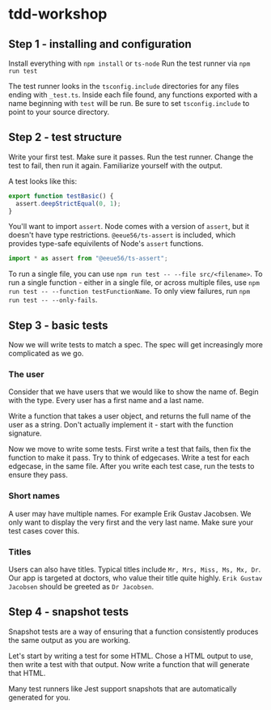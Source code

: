 # tdd-workshop

## Step 1 - installing and configuration

Install everything with `npm install` or `ts-node`
Run the test runner via `npm run test`

The test runner looks in the `tsconfig.include` directories for any files ending with `_test.ts`. Inside each file found, any functions exported with a name beginning with `test` will be run. Be sure to set `tsconfig.include` to point to your source directory.

## Step 2 - test structure

Write your first test. Make sure it passes. Run the test runner. Change the test to fail, then run it again. Familiarize yourself with the output.

A test looks like this:

```ts
export function testBasic() {
  assert.deepStrictEqual(0, 1);
}
```

You'll want to import `assert`. Node comes with a version of `assert`, but it doesn't have type restrictions. `@eeue56/ts-assert` is included, which provides type-safe equivilents of Node's `assert` functions.

```ts
import * as assert from "@eeue56/ts-assert";
```

To run a single file, you can use `npm run test -- --file src/<filename>`. To run a single function - either in a single file, or across multiple files, use `npm run test -- --function testFunctionName`. To only view failures, run `npm run test -- --only-fails`.

## Step 3 - basic tests

Now we will write tests to match a spec. The spec will get increasingly more complicated as we go.

### The user

Consider that we have users that we would like to show the name of. Begin with the type. Every user has a first name and a last name.

Write a function that takes a user object, and returns the full name of the user as a string. Don't actually implement it - start with the function signature.

Now we move to write some tests. First write a test that fails, then fix the function to make it pass. Try to think of edgecases. Write a test for each edgecase, in the same file. After you write each test case, run the tests to ensure they pass.

### Short names

A user may have multiple names. For example Erik Gustav Jacobsen. We only want to display the very first and the very last name. Make sure your test cases cover this.

### Titles

Users can also have titles. Typical titles include `Mr, Mrs, Miss, Ms, Mx, Dr`. Our app is targeted at doctors, who value their title quite highly. `Erik Gustav Jacobsen` should be greeted as `Dr Jacobsen`.

## Step 4 - snapshot tests

Snapshot tests are a way of ensuring that a function consistently produces the same output as you are working.

Let's start by writing a test for some HTML. Chose a HTML output to use, then write a test with that output. Now write a function that will generate that HTML.

Many test runners like Jest support snapshots that are automatically generated for you.

